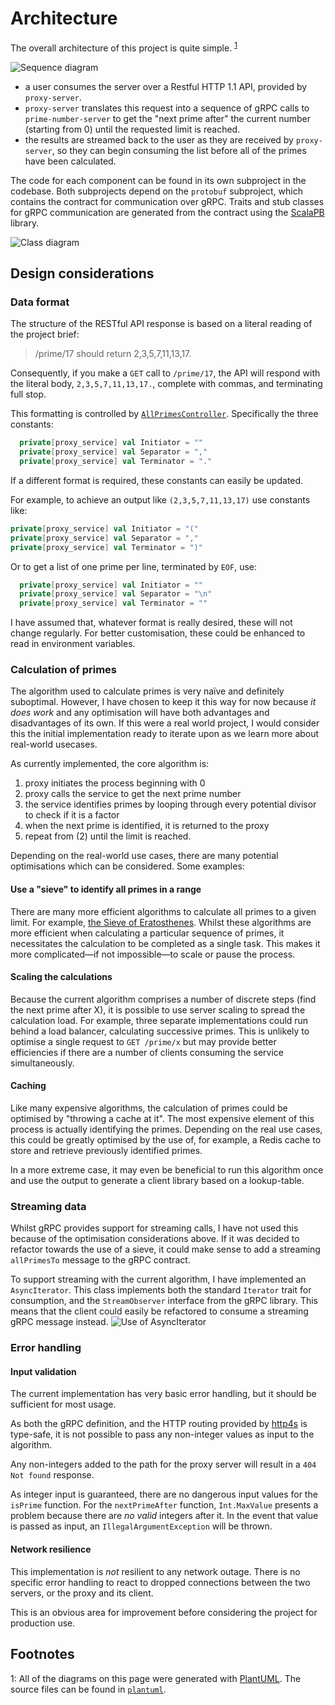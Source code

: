 # Architecture
The overall architecture of this project is quite simple. <sup>[1](#footnote1)</sup>

![Sequence diagram](images/sequence.png)

* a user consumes the server over a Restful HTTP 1.1 API, provided by `proxy-server`.
* `proxy-server` translates this request into a sequence of gRPC calls to `prime-number-server` to get the "next prime
  after" the current number (starting from 0) until the requested limit is reached.
* the results are streamed back to the user as they are received by `proxy-server`, so they can begin consuming the list
  before all of the primes have been calculated.

The code for each component can be found in its own subproject in the codebase. Both subprojects depend on the
`protobuf` subproject, which contains the contract for communication over gRPC. Traits and stub classes for gRPC
communication are generated from the contract using the [ScalaPB](https://scalapb.github.io/) library.

![Class diagram](images/class_diagram.png)

## Design considerations

### Data format
The structure of the RESTful API response is based on a literal reading of the project brief:
> /prime/17 should return 2,3,5,7,11,13,17.

Consequently, if you make a `GET` call to `/prime/17`, the API will respond with the literal body,
`2,3,5,7,11,13,17.`, complete with commas, and terminating full stop.

This formatting is controlled by
[`AllPrimesController`](../proxy-service/src/main/scala/eu/throup/primes/proxy_service/AllPrimesController.scala).
Specifically the three constants:
```scala
  private[proxy_service] val Initiator = ""
  private[proxy_service] val Separator = ","
  private[proxy_service] val Terminator = "."
```
If a different format is required, these constants can easily be updated.

For example, to achieve an output like `(2,3,5,7,11,13,17)` use constants like:
```scala
private[proxy_service] val Initiator = "("
private[proxy_service] val Separator = ","
private[proxy_service] val Terminator = ")"
```

Or to get a list of one prime per line, terminated by `EOF`, use:
```scala
  private[proxy_service] val Initiator = ""
  private[proxy_service] val Separator = "\n"
  private[proxy_service] val Terminator = ""
```

I have assumed that, whatever format is really desired, these will not change regularly. For better customisation, these
could be enhanced to read in environment variables.

### Calculation of primes
The algorithm used to calculate primes is very naïve and definitely suboptimal. However, I have chosen to keep it this
way for now because _it does work_ and any optimisation will have both advantages and disadvantages of its own. If this
were a real world project, I would consider this the initial implementation ready to iterate upon as we learn more about
real-world usecases.

As currently implemented, the core algorithm is:
1. proxy initiates the process beginning with 0
2. proxy calls the service to get the next prime number
3. the service identifies primes by looping through every potential divisor to check if it is a factor 
4. when the next prime is identified, it is returned to the proxy
5. repeat from (2) until the limit is reached.

Depending on the real-world use cases, there are many potential optimisations which can be considered.
Some examples:

#### Use a "sieve" to identify all primes in a range
There are many more efficient algorithms to calculate all primes to a given limit. For example,
[the Sieve of Eratosthenes](https://en.wikipedia.org/wiki/Sieve_of_Eratosthenes). Whilst these algorithms are more
efficient when calculating a particular sequence of primes, it necessitates the calculation to be completed as a single
task. This makes it more complicated—if not impossible—to scale or pause the process.

#### Scaling the calculations
Because the current algorithm comprises a number of discrete steps (find the next prime after X), it is possible to use
server scaling to spread the calculation load. For example, three separate implementations could run behind a load
balancer, calculating successive primes. This is unlikely to optimise a single request to `GET /prime/x` but may provide
better efficiencies if there are a number of clients consuming the service simultaneously.

#### Caching
Like many expensive algorithms, the calculation of primes could be optimised by "throwing a cache at it". The most
expensive element of this process is actually identifying the primes. Depending on the real use cases, this could be
greatly optimised by the use of, for example, a Redis cache to store and retrieve previously identified primes.

In a more extreme case, it may even be beneficial to run this algorithm once and use the output to generate a client
library based on a lookup-table.

### Streaming data
Whilst gRPC provides support for streaming calls, I have not used this because of the optimisation considerations above.
If it was decided to refactor towards the use of a sieve, it could make sense to add a streaming `allPrimesTo` message
to the gRPC contract.

To support streaming with the current algorithm, I have implemented an `AsyncIterator`. This class implements both the
standard `Iterator` trait for consumption, and the `StreamObserver` interface from the gRPC library. This means that the
client could easily be refactored to consume a streaming gRPC message instead.
![Use of AsyncIterator](images/extended_sequence.png)

### Error handling
#### Input validation
The current implementation has very basic error handling, but it should be sufficient for most usage.

As both the gRPC definition, and the HTTP routing provided by [http4s](https://http4s.org/) is type-safe, it is not
possible to pass any non-integer values as input to the algorithm.

Any non-integers added to the path for the proxy server will result in a `404 Not found` response.

As integer input is guaranteed, there are no dangerous input values for the `isPrime` function. For the `nextPrimeAfter`
function, `Int.MaxValue` presents a problem because there are _no valid_ integers after it. In the event that value is
passed as input, an `IllegalArgumentException` will be thrown.

#### Network resilience
This implementation is _not_ resilient to any network outage. There is no specific error handling to react to dropped
connections between the two servers, or the proxy and its client.

This is an obvious area for improvement before considering the project for production use.

## Footnotes

<a id="footnote1" name="footnote1">1</a>: All of the diagrams on this page were generated with
[PlantUML](https://plantuml.com/). The source files can be found in [`plantuml`](plantuml).
